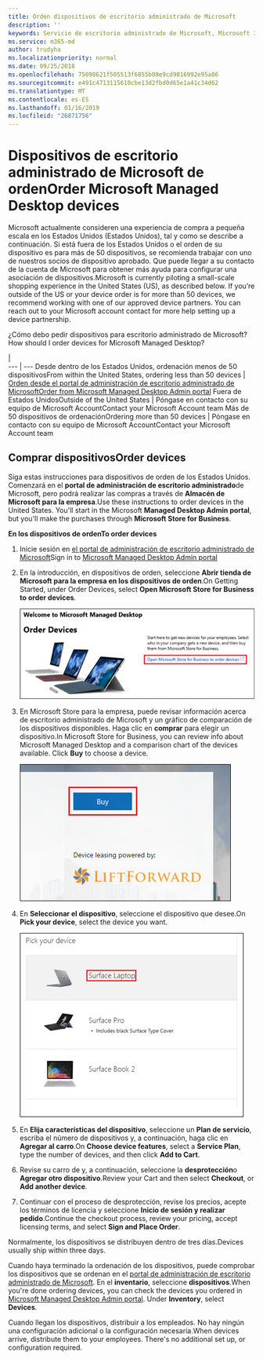 ```yaml
---
title: Orden dispositivos de escritorio administrado de Microsoft
description: ''
keywords: Servicio de escritorio administrado de Microsoft, Microsoft 365, documentación
ms.service: m365-md
author: trudyha
ms.localizationpriority: normal
ms.date: 09/25/2018
ms.openlocfilehash: 75098621f505513f6855b08e9cd9816992e95a86
ms.sourcegitcommit: e491c4713115610cbe13d2fbd0d65e1a41c34d62
ms.translationtype: MT
ms.contentlocale: es-ES
ms.lasthandoff: 01/16/2019
ms.locfileid: "26871756"
---
```

# <a name="order-microsoft-managed-desktop-devices"></a><span data-ttu-id="5111b-103">Dispositivos de escritorio administrado de Microsoft de orden</span><span class="sxs-lookup"><span data-stu-id="5111b-103">Order Microsoft Managed Desktop devices</span></span>

<span data-ttu-id="5111b-p101">Microsoft actualmente consideren una experiencia de compra a pequeña escala en los Estados Unidos (Estados Unidos), tal y como se describe a continuación. Si está fuera de los Estados Unidos o el orden de su dispositivo es para más de 50 dispositivos, se recomienda trabajar con uno de nuestros socios de dispositivo aprobado. Que puede llegar a su contacto de la cuenta de Microsoft para obtener más ayuda para configurar una asociación de dispositivos.</span><span class="sxs-lookup"><span data-stu-id="5111b-p101">Microsoft is currently piloting a small-scale shopping experience in the United States (US), as described below. If you’re outside of the US or your device order is for more than 50 devices, we recommend working with one of our approved device partners. You can reach out to your Microsoft account contact for more help setting up a device partnership.</span></span>

<span data-ttu-id="5111b-107">¿Cómo debo pedir dispositivos para escritorio administrado de Microsoft?</span><span class="sxs-lookup"><span data-stu-id="5111b-107">How should I order devices for Microsoft Managed Desktop?</span></span>

  |   
 --- | ---
<span data-ttu-id="5111b-108">Desde dentro de los Estados Unidos, ordenación menos de 50 dispositivos</span><span class="sxs-lookup"><span data-stu-id="5111b-108">From within the United States, ordering less than 50 devices</span></span> | [<span data-ttu-id="5111b-109">Orden desde el portal de administración de escritorio administrado de Microsoft</span><span class="sxs-lookup"><span data-stu-id="5111b-109">Order from Microsoft Managed Desktop Admin portal</span></span>](https://aka.ms/mmdportal)
<span data-ttu-id="5111b-110">Fuera de Estados Unidos</span><span class="sxs-lookup"><span data-stu-id="5111b-110">Outside of the United States</span></span> | <span data-ttu-id="5111b-111">Póngase en contacto con su equipo de Microsoft Account</span><span class="sxs-lookup"><span data-stu-id="5111b-111">Contact your Microsoft Account team</span></span>
<span data-ttu-id="5111b-112">Más de 50 dispositivos de ordenación</span><span class="sxs-lookup"><span data-stu-id="5111b-112">Ordering more than 50 devices</span></span> | <span data-ttu-id="5111b-113">Póngase en contacto con su equipo de Microsoft Account</span><span class="sxs-lookup"><span data-stu-id="5111b-113">Contact your Microsoft Account team</span></span>

## <a name="order-devices"></a><span data-ttu-id="5111b-114">Comprar dispositivos</span><span class="sxs-lookup"><span data-stu-id="5111b-114">Order devices</span></span>
<span data-ttu-id="5111b-p102">Siga estas instrucciones para dispositivos de orden de los Estados Unidos. Comenzará en el **portal de administración de escritorio administrado**de Microsoft, pero podrá realizar las compras a través de **Almacén de Microsoft para la empresa**.</span><span class="sxs-lookup"><span data-stu-id="5111b-p102">Use these instructions to order devices in the United States. You'll start in the Microsoft **Managed Desktop Admin portal**, but you'll make the purchases through **Microsoft Store for Business**.</span></span> 

 <span data-ttu-id="5111b-117">**En los dispositivos de orden**</span><span class="sxs-lookup"><span data-stu-id="5111b-117">**To order devices**</span></span>
 1. <span data-ttu-id="5111b-118">Inicie sesión en [el portal de administración de escritorio administrado de Microsoft](https://aka.ms/mmdportal)</span><span class="sxs-lookup"><span data-stu-id="5111b-118">Sign in to [Microsoft Managed Desktop Admin portal](https://aka.ms/mmdportal)</span></span>
 2. <span data-ttu-id="5111b-119">En la introducción, en dispositivos de orden, seleccione **Abrir tienda de Microsoft para la empresa en los dispositivos de orden**.</span><span class="sxs-lookup"><span data-stu-id="5111b-119">On Getting Started, under Order Devices, select **Open Microsoft Store for Business to order devices**.</span></span>
 
    ![Introducción y orden de los dispositivos](images/mmd-order-devices.png)
    
3. <span data-ttu-id="5111b-p103">En Microsoft Store para la empresa, puede revisar información acerca de escritorio administrado de Microsoft y un gráfico de comparación de los dispositivos disponibles. Haga clic en **comprar** para elegir un dispositivo.</span><span class="sxs-lookup"><span data-stu-id="5111b-p103">In Microsoft Store for Business, you can review info about Microsoft Managed Desktop and a comparison chart of the devices available. Click **Buy** to choose a device.</span></span> 

    ![Almacén para la empresa, comprar](images/msfb-buy.png)

4. <span data-ttu-id="5111b-124">En **Seleccionar el dispositivo**, seleccione el dispositivo que desee.</span><span class="sxs-lookup"><span data-stu-id="5111b-124">On **Pick your device**, select the device you want.</span></span> 

    ![Almacén para la empresa, elegir dispositivos](images/msfb-pick-device.png)

5. <span data-ttu-id="5111b-126">En **Elija características del dispositivo**, seleccione un **Plan de servicio**, escriba el número de dispositivos y, a continuación, haga clic en **Agregar al carro**.</span><span class="sxs-lookup"><span data-stu-id="5111b-126">On **Choose device features**, select a **Service Plan**, type the number of devices, and then click **Add to Cart**.</span></span>

6. <span data-ttu-id="5111b-127">Revise su carro de y, a continuación, seleccione la **desprotección**o **Agregar otro dispositivo**.</span><span class="sxs-lookup"><span data-stu-id="5111b-127">Review your Cart and then select **Checkout**, or **Add another device**.</span></span> 

7. <span data-ttu-id="5111b-128">Continuar con el proceso de desprotección, revise los precios, acepte los términos de licencia y seleccione **Inicio de sesión y realizar pedido**.</span><span class="sxs-lookup"><span data-stu-id="5111b-128">Continue the checkout process, review your pricing, accept licensing terms, and select **Sign and Place Order**.</span></span> 

<span data-ttu-id="5111b-129">Normalmente, los dispositivos se distribuyen dentro de tres días.</span><span class="sxs-lookup"><span data-stu-id="5111b-129">Devices usually ship within three days.</span></span> 

<span data-ttu-id="5111b-p104">Cuando haya terminado la ordenación de los dispositivos, puede comprobar los dispositivos que se ordenan en el [portal de administración de escritorio administrado de Microsoft](https://aka.ms/mmdportal). En el **inventario**, seleccione **dispositivos**.</span><span class="sxs-lookup"><span data-stu-id="5111b-p104">When you're done ordering devices, you can check the devices you ordered in [Microsoft Managed Desktop Admin portal](https://aka.ms/mmdportal). Under **Inventory**, select **Devices**.</span></span> 

<span data-ttu-id="5111b-p105">Cuando llegan los dispositivos, distribuir a los empleados. No hay ningún una configuración adicional o la configuración necesaria.</span><span class="sxs-lookup"><span data-stu-id="5111b-p105">When devices arrive, distribute them to your employees. There's no additional set up, or configuration required.</span></span> 

